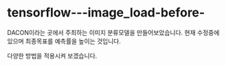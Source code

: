 # tensorflow---image_load-before-
<p>DACON이라는 곳에서 주최하는 이미지 분류모델을 만들어보았습니다.
현재 수정중에 있으며 최종목표를 예측률을 높이는 것입니다. 
<p>다양한 방법을 적용시켜 보겠습니다.
